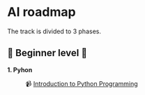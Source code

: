 # AI roadmap

The track is divided to 3 phases.

## :beginner: Beginner level :beginner:

**1. Pyhon**

&emsp;&emsp;&emsp;:video_camera: [Introduction to Python Programming](https://www.udacity.com/course/introduction-to-python--ud1110)


